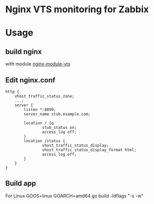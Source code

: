 # Nginx VTS monitoring for Zabbix

# Usage

## build nginx 
with module [nginx-module-vts](https://github.com/vozlt/nginx-module-vts)

## Edit nginx.conf 
```
http {
 	vhost_traffic_status_zone;
 	...;
	server {
        listen *:8899;
        server_name stub.example.com;

        location / {q
                stub_status on;
                access_log off;
        }
        location /status {
                vhost_traffic_status_display;
                vhost_traffic_status_display_format html;
                access_log off;
        }
    }
}
```

## Build app

For Linux
GOOS=linux GOARCH=amd64 go build -ldflags "-s -w"
